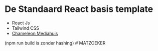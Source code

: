 ﻿# De Standaard React basis template
 
- React Js
- Tailwind CSS
- [Chameleon Mediahuis](https://chameleon.mediahuis.be/components?brand=ds)


(npm run build is zonder hashing)
#   M A T Z O E K E R  
 